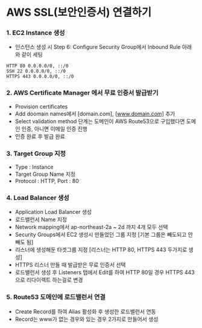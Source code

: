 # AWS SSL(보안인증서) 연결하기

### 1. EC2 Instance 생성
- 인스턴스 생성 시 Step 6: Configure Security Group에서 Inbound Rule 아래와 같이 세팅
 ```terminal
HTTP 80 0.0.0.0/0, ::/0
SSH 22 0.0.0.0/0, ::/0
HTTPS 443 0.0.0.0/0, ::/0
```

### 2. AWS Certificate Manager 에서 무료 인증서 발급받기
- Provision certificates
- Add doomain names에서 [domain.com], [www.domain.com] 추가
- Select validation method 단계는 도메인이 AWS Route53으로 구입했다면 도메인 인증, 아니면 이메일 인증 진행
- 인증 완료 후 발급 완료

### 3. Target Group 지정
- Type : Instance
- Target Group Name 지정
- Protocol : HTTP, Port : 80

### 4. Load Balancer 생성
- Application Load Balancer 생성
- 로드밸런서 Name 지정
- Network mapping에서 ap-northeast-2a ~ 2d 까지 4개 모두 선택
- Security Groups에서 EC2 생성시 만들었던 그룹 지정 [기본 그룹은 빼도되고 안빼도 됨]
- 리스너에 생성해둔 타겟그룹 지정 [리스너는 HTTP 80, HTTPS 443 두가지로 생성]
- HTTPS 리스너 만들 때 발급받은 무료 인증서 선택
- 로드밸런서 생성 후 Listeners 탭에서 Edit를 하여 HTTP 80일 경우 HTTPS 443으로 리다이렉트 하는걸로 변경

### 5. Route53 도메인에 로드밸런서 연결
- Create Record를 하여 Alias 활성화 후 생성한 로드밸런서 연동
- Record는 www가 없는 경우와 있는 경우 2가지로 만들어서 생성
